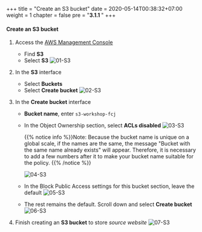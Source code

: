 +++
title = "Create an S3 bucket"
date = 2020-05-14T00:38:32+07:00
weight = 1
chapter = false
pre = "<b>3.1.1 </b>"
+++

#### Create an S3 bucket

1.  Access the
    [AWS Management Console](https://ap-southeast-1.console.aws.amazon.com/console/home?nc2=h_ct&src=header-signin&region=ap-southeast-1)

    - Find **S3**
    - Select **S3**
      ![01-S3](/images/3/3-s3-01.png?width=90pc)

2.  In the **S3** interface

    - Select **Buckets**
    - Select **Create bucket**
      ![02-S3](/images/3/3-s3-02.png?width=90pc)

3.  In the **Create bucket** interface

    - **Bucket name**, enter `s3-workshop-fcj`
    - In the Object Ownership section, select **ACLs disabled**
      ![03-S3](/images/3/3-s3-03.png?width=90pc)

      {{% notice info %}}Note: Because the bucket name is unique on a global scale, if the names are the same, the message "Bucket with the same name already exists" will appear. Therefore, it is necessary to add a few numbers after it to make your bucket name suitable for the policy.
      {{% /notice %}}

      ![04-S3](/images/3/3-s3-04.png?width=90pc)

    - In the Block Public Access settings for this bucket section, leave the default
      ![05-S3](/images/3/3-s3-05.png?width=90pc)

    - The rest remains the default. Scroll down and select **Create bucket**
      ![06-S3](/images/3/3-s3-06.png?width=90pc)

4.  Finish creating an **S3 bucket** to store _source website_
    ![07-S3](/images/3/3-s3-07.png?width=90pc)
